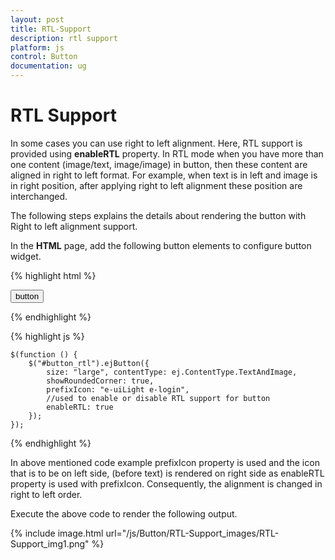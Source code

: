 ```yaml
---
layout: post
title: RTL-Support
description: rtl support
platform: js
control: Button
documentation: ug
---
```


# RTL Support

In some cases you can use right to left alignment. Here, RTL support is provided using **enableRTL** property. In RTL mode when you have more than one content (image/text, image/image) in button, then these content are aligned in right to left format. For example, when text is in left and image is in right position, after applying right to left alignment these position are interchanged.

The following steps explains the details about rendering the button with Right to left alignment support.

In the **HTML** page, add the following button elements to configure button widget.

{% highlight html %}

   <button id="button_rtl">button</button>

{% endhighlight %}

{% highlight js %}
    
    $(function () {
        $("#button_rtl").ejButton({
            size: "large", contentType: ej.ContentType.TextAndImage,
            showRoundedCorner: true,
            prefixIcon: "e-uiLight e-login",
            //used to enable or disable RTL support for button
            enableRTL: true
        });
    });

{% endhighlight %}

In above mentioned code example prefixIcon property is used and the icon that is to be on left side, (before text) is rendered on right side as enableRTL property is used with prefixIcon.  Consequently, the alignment is changed in right to left order.

Execute the above code to render the following output.

{% include image.html url="/js/Button/RTL-Support_images/RTL-Support_img1.png" %}

